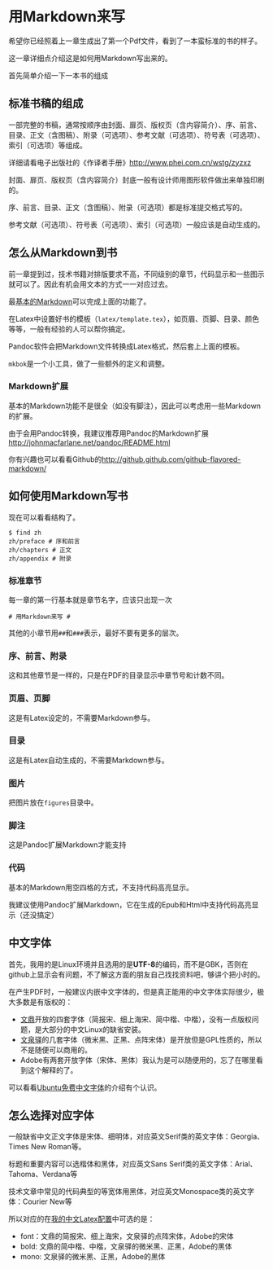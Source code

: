# 用Markdown来写 #
希望你已经照着上一章生成出了第一个Pdf文件，看到了一本蛮标准的书的样子。

这一章详细点介绍这是如何用Markdown写出来的。

首先简单介绍一下一本书的组成

## 标准书稿的组成 ##

一部完整的书稿，通常按顺序由封面、扉页、版权页（含内容简介）、序、前言、目录、正文（含图稿）、附录（可选项）、参考文献（可选项）、符号表（可选项）、索引（可选项）等组成。

详细请看电子出版社的《作译者手册》<http://www.phei.com.cn/wstg/zyzxz>

封面、扉页、版权页（含内容简介）封底一般有设计师用图形软件做出来单独印刷的。

序、前言、目录、正文（含图稿）、附录（可选项）都是标准提交格式写的。

参考文献（可选项）、符号表（可选项）、索引（可选项）一般应该是自动生成的。

## 怎么从Markdown到书 ##
前一章提到过，技术书籍对排版要求不高，不同级别的章节，代码显示和一些图示就可以了。因此有机会用文本的方式一一对应过去。

最[基本的Markdown](http://daringfireball.net/projects/markdown/)可以完成上面的功能了。

在Latex中设置好书的模板（`latex/template.tex`），如页眉、页脚、目录、颜色等等，一般有经验的人可以帮你搞定。

Pandoc软件会把Markdown文件转换成Latex格式，然后套上上面的模板。

`mkbok`是一个小工具，做了一些额外的定义和调整。

### Markdown扩展 ###

基本的Markdown功能不是很全（如没有脚注），因此可以考虑用一些Markdown的扩展。

由于会用Pandoc转换，我建议推荐用Pandoc的Markdown扩展<http://johnmacfarlane.net/pandoc/README.html>

你有兴趣也可以看看Github的<http://github.github.com/github-flavored-markdown/>

## 如何使用Markdown写书 ##
现在可以看看结构了。

~~~~~~~~~ {.bash}
$ find zh
zh/preface # 序和前言
zh/chapters # 正文
zh/appendix # 附录
~~~~~~~~~~~~

### 标准章节 ###
每一章的第一行基本就是章节名字，应该只出现一次

~~~~~~~
# 用Markdown来写 #
~~~~~~~

其他的小章节用`##`和`###`表示，最好不要有更多的层次。

### 序、前言、附录 ###
这和其他章节是一样的，只是在PDF的目录显示中章节号和计数不同。

### 页眉、页脚 ###
这是有Latex设定的，不需要Markdown参与。

### 目录 ###
这是有Latex自动生成的，不需要Markdown参与。

### 图片 ###
把图片放在`figures`目录中。

### 脚注 ###
这是Pandoc扩展Markdown才能支持

### 代码 ###
基本的Markdown用空四格的方式，不支持代码高亮显示。

我建议使用Pandoc扩展Markdown，它在生成的Epub和Html中支持代码高亮显示（还没搞定）

## 中文字体 ##
首先，我用的是Linux环境并且选用的是**UTF-8**的编码，而不是GBK，否则在github上显示会有问题，不了解这方面的朋友自己找找资料吧，够讲个把小时的。

在产生PDF时，一般建议内嵌中文字体的，但是真正能用的中文字体实际很少，极大多数是有版权的：

 * [文鼎](http://www.arphic.com.tw/)开放的四套字体（简报宋、细上海宋、简中楷、中楷），没有一点版权问题，是大部分的中文Linux的缺省安装。
 * [文泉驿](http://wenq.org/)的几套字体（微米黑、正黑、点阵宋体）是开放但是GPL性质的，所以不是随便可以商用的。
 * Adobe有两套开放字体（宋体、黑体）我认为是可以随便用的，忘了在哪里看到这个解释的了。

可以看看[Ubuntu免费中文字体](http://wiki.ubuntu.org.cn/免费中文字体)的介绍有个认识。

## 怎么选择对应字体 ##
一般缺省中文正文字体是宋体、细明体，对应英文Serif类的英文字体：Georgia、Times New Roman等。

标题和重要内容可以选楷体和黑体，对应英文Sans Serif类的英文字体：Arial、Tahoma、Verdana等

技术文章中常见的代码典型的等宽体用黑体，对应英文Monospace类的英文字体：Courier New等

所以对应的在[我的中文Latex配置](https://github.com/larrycai/sdcamp/blob/master/latex/config.yml)中可选的是：

 * font：文鼎的简报宋、细上海宋，文泉驿的点阵宋体，Adobe的宋体
 * bold: 文鼎的简中楷、中楷，文泉驿的微米黑、正黑，Adobe的黑体
 * mono: 文泉驿的微米黑、正黑，Adobe的黑体

 
 

 
